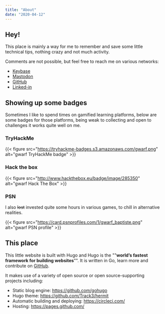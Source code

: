 ```yaml
---
title: "About"
date: "2020-04-12"
---
```


## Hey!

This place is mainly a way for me to remember and save some little technical
tips, nothing crazy and not much activity.

Comments are not possible, but feel free to reach me on various networks:

- [Keybase](https://keybase.io/gwarf)
- [Mastodon](https://framapiaf.org/@gwarf)
- [GitHub](https://github.com/gwarf)
- [Linked-in](https://linkedin.com/in/baptistegrenier)

## Showing up some badges

Sometimes I like to spend times on gamified learning platforms, below are some
badges for those platforms, being weak to collecting and open to challenges it
works quite well on me.

### TryHackMe

{{< figure src="https://tryhackme-badges.s3.amazonaws.com/gwarf.png" alt="gwarf TryHackMe badge" >}}

### Hack the box

{{< figure src="http://www.hackthebox.eu/badge/image/285350" alt="gwarf Hack The Box" >}}


### PSN

I also ~~lost~~ invested quite some hours in various games, to chill in alternative realities.

{{< figure src="https://card.psnprofiles.com/1/gwarf_baptiste.png" alt="gwarf PSN profile" >}}

## This place

This little website is built with Hugo and Hugo is the ""**world’s fastest
framework for building websites**"". It is written in Go, learn more and
contribute on [GitHub](https://github.com/gohugoio).

It makes use of a variety of open source or open source-supporting projects including:

- Static blog engine: https://github.com/gohugo
- Hugo theme: https://github.com/Track3/hermit
- Automatic building and deploying: https://circleci.com/
- Hosting: https://pages.github.com/
